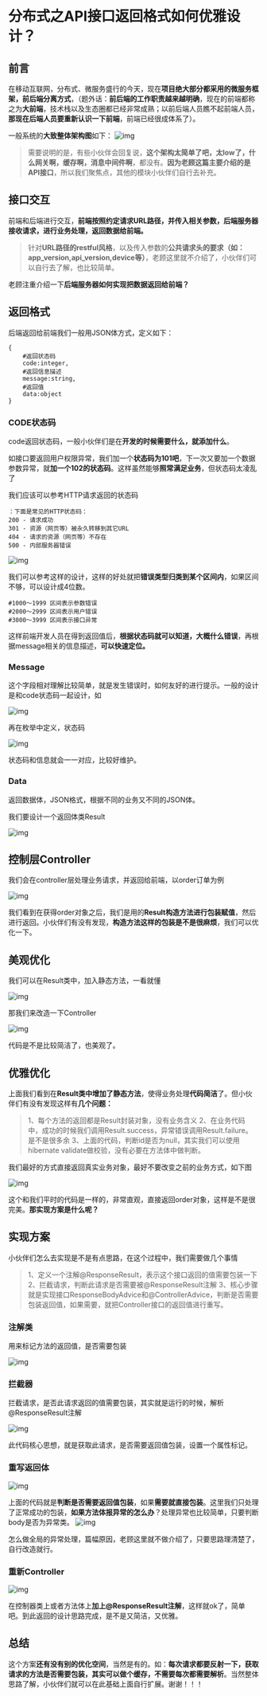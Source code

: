 # 分布式之API接口返回格式如何优雅设计？

## 前言

在移动互联网，分布式、微服务盛行的今天，现在**项目绝大部分都采用的微服务框架，前后端分离方式**，（题外话：**前后端的工作职责越来越明确**，现在的前端都称之为**大前端**，技术栈以及生态圈都已经非常成熟；以前后端人员瞧不起前端人员，**那现在后端人员要重新认识一下前端**，前端已经很成体系了）。

一般系统的**大致整体架构图**如下：
 ![img](https:////upload-images.jianshu.io/upload_images/15590149-149dcc6ad29c942c.png?imageMogr2/auto-orient/strip%7CimageView2/2/w/1000/format/webp)

> 需要说明的是，有些小伙伴会回复说，**这个架构太简单了吧，太low了，什么网关啊，缓存啊，消息中间件啊**，都没有。**因为老顾这篇主要介绍的是API接口**，所以我们聚焦点，其他的模块小伙伴们自行去补充。

## 接口交互

前端和后端进行交互，**前端按照约定请求URL路径，并传入相关参数，后端服务器接收请求，进行业务处理，返回数据给前端。**

> 针对**URL路径的restful风格**，以及传入参数的**公共请求头的要求（如：app_version,api_version,device等）**，老顾这里就不介绍了，小伙伴们可以自行去了解，也比较简单。

老顾注重介绍一下**后端服务器如何实现把数据返回给前端？**

## 返回格式

后端返回给前端我们一般用JSON体方式，定义如下：

```
{
    #返回状态码
    code:integer,       
    #返回信息描述
    message:string,
    #返回值
    data:object
}
```

### CODE状态码

code返回状态码，一般小伙伴们是在**开发的时候需要什么，就添加什么**。

如接口要返回用户权限异常，我们加一个**状态码为101吧**，下一次又要加一个数据参数异常，就**加一个102的状态码**。这样虽然能够**照常满足业务**，但状态码太凌乱了

我们应该可以参考HTTP请求返回的状态码

```
：下面是常见的HTTP状态码：
200 - 请求成功
301 - 资源（网页等）被永久转移到其它URL
404 - 请求的资源（网页等）不存在
500 - 内部服务器错误
```

![img](https:////upload-images.jianshu.io/upload_images/15590149-8b81d481695d8a23.png?imageMogr2/auto-orient/strip%7CimageView2/2/w/1000/format/webp)

我们可以参考这样的设计，这样的好处就把**错误类型归类到某个区间内**，如果区间不够，可以设计成4位数。

```
#1000～1999 区间表示参数错误
#2000～2999 区间表示用户错误
#3000～3999 区间表示接口异常
```

这样前端开发人员在得到返回值后，**根据状态码就可以知道，大概什么错误**，再根据message相关的信息描述，**可以快速定位。**

### Message

这个字段相对理解比较简单，就是发生错误时，如何友好的进行提示。一般的设计是和code状态码一起设计，如

![img](https:////upload-images.jianshu.io/upload_images/15590149-3e4aaa6bc7ca4539.png?imageMogr2/auto-orient/strip%7CimageView2/2/w/1000/format/webp)

再在枚举中定义，状态码

![img](https:////upload-images.jianshu.io/upload_images/15590149-6e2c08bfbda973de.png?imageMogr2/auto-orient/strip%7CimageView2/2/w/1000/format/webp)

状态码和信息就会一一对应，比较好维护。

### Data

返回数据体，JSON格式，根据不同的业务又不同的JSON体。

我们要设计一个返回体类Result

![img](https:////upload-images.jianshu.io/upload_images/15590149-a1e0f8fcb404c270.png?imageMogr2/auto-orient/strip%7CimageView2/2/w/1000/format/webp)

## 控制层Controller

我们会在controller层处理业务请求，并返回给前端，以order订单为例

![img](https:////upload-images.jianshu.io/upload_images/15590149-c9b07503a539472a.png?imageMogr2/auto-orient/strip%7CimageView2/2/w/1000/format/webp)

我们看到在获得order对象之后，我们是用的**Result构造方法进行包装赋值**，然后进行返回。小伙伴们有没有发现，**构造方法这样的包装是不是很麻烦**，我们可以优化一下。

## 美观优化

我们可以在Result类中，加入静态方法，一看就懂

![img](https:////upload-images.jianshu.io/upload_images/15590149-bf1866db9a6842da.png?imageMogr2/auto-orient/strip%7CimageView2/2/w/1000/format/webp)

那我们来改造一下Controller

![img](https:////upload-images.jianshu.io/upload_images/15590149-5578cb376f169c0d.png?imageMogr2/auto-orient/strip%7CimageView2/2/w/1000/format/webp)

代码是不是比较简洁了，也美观了。

## 优雅优化

上面我们看到在**Result类中增加了静态方法**，使得业务处理**代码简洁**了。但小伙伴们有没有发现这样有**几个问题：**

> 1、每个方法的返回都是Result封装对象，没有业务含义
>  2、在业务代码中，成功的时候我们调用Result.success，异常错误调用Result.failure。是不是很多余
>  3、上面的代码，判断id是否为null，其实我们可以使用hibernate validate做校验，没有必要在方法体中做判断。

我们最好的方式直接返回真实业务对象，最好不要改变之前的业务方式，如下图

![img](https:////upload-images.jianshu.io/upload_images/15590149-9295b3b7fc50d45c.png?imageMogr2/auto-orient/strip%7CimageView2/2/w/1000/format/webp)

这个和我们平时的代码是一样的，非常直观，直接返回order对象，这样是不是很完美。**那实现方案是什么呢？**

## 实现方案

小伙伴们怎么去实现是不是有点思路，在这个过程中，我们需要做几个事情

> 1、定义一个注解@ResponseResult，表示这个接口返回的值需要包装一下
>  2、拦截请求，判断此请求是否需要被@ResponseResult注解
>  3、核心步骤就是实现接口ResponseBodyAdvice和@ControllerAdvice，判断是否需要包装返回值，如果需要，就把Controller接口的返回值进行重写。

### 注解类

用来标记方法的返回值，是否需要包装

![img](https:////upload-images.jianshu.io/upload_images/15590149-425368a1515ff942.png?imageMogr2/auto-orient/strip%7CimageView2/2/w/836/format/webp)

### 拦截器

拦截请求，是否此请求返回的值需要包装，其实就是运行的时候，解析@ResponseResult注解

![img](https:////upload-images.jianshu.io/upload_images/15590149-fca5d507678ea8b0.png?imageMogr2/auto-orient/strip%7CimageView2/2/w/1000/format/webp)

此代码核心思想，就是获取此请求，是否需要返回值包装，设置一个属性标记。

### 重写返回体

![img](https:////upload-images.jianshu.io/upload_images/15590149-0720974987637d35.png?imageMogr2/auto-orient/strip%7CimageView2/2/w/1000/format/webp)

上面的代码就是**判断是否需要返回值包装**，如果**需要就直接包装**。这里我们只处理了正常成功的包装，**如果方法体报异常的怎么办**？处理异常也比较简单，只要判断body是否为异常类。
 ![img](https:////upload-images.jianshu.io/upload_images/15590149-80c9c1c23173e5b5.png?imageMogr2/auto-orient/strip%7CimageView2/2/w/1000/format/webp)

怎么做全局的异常处理，篇幅原因，老顾这里就不做介绍了，只要思路理清楚了，自行改造就行。

### 重新Controller

![img](https:////upload-images.jianshu.io/upload_images/15590149-b4a72fec14657f89.png?imageMogr2/auto-orient/strip%7CimageView2/2/w/1000/format/webp)

在控制器类上或者方法体上**加上@ResponseResult注解**，这样就ok了，简单吧。到此返回的设计思路完成，是不是又简洁，又优雅。

## 总结

这个方案**还有没有别的优化空间**，当然是有的。如：**每次请求都要反射一下，获取请求的方法是否需要包装，其实可以做个缓存，不需要每次都需要解析**。当然整体思路了解，小伙伴们就可以在此基础上面自行扩展。谢谢！！！